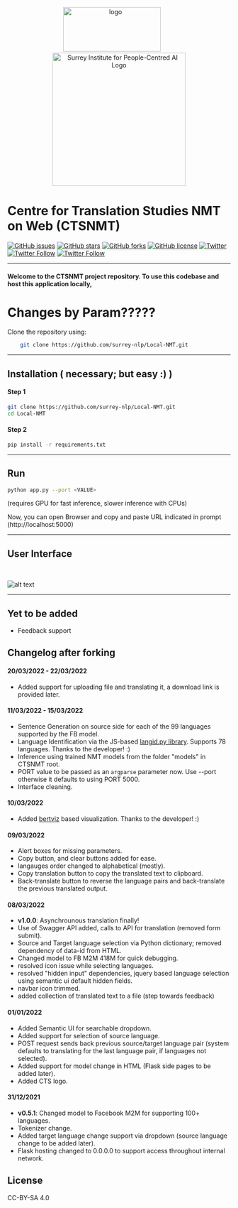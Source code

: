 <p align="center"><img src="./static/favicon.png" alt="logo" width="220" height="100"/>&nbsp;&nbsp;&nbsp;&nbsp;&nbsp;&nbsp;&nbsp;&nbsp;<img src="./static/aisurrey.svg" alt="Surrey Institute for People-Centred AI Logo" width="300"/></p>

# Centre for Translation Studies NMT on Web (CTSNMT)

[![GitHub issues](https://img.shields.io/github/issues/surrey-nlp/Local-NMT?style=flat-square)](https://github.com/surrey-nlp/Local-NMT/issues)
[![GitHub stars](https://img.shields.io/github/stars/surrey-nlp/Local-NMT?style=flat-square)](https://github.com/surrey-nlp/Local-NMT/stargazers)
[![GitHub forks](https://img.shields.io/github/forks/surrey-nlp/Local-NMT?style=flat-square)](https://github.com/surrey-nlp/Local-NMT/network)
[![GitHub license](https://img.shields.io/github/license/surrey-nlp/Local-NMT?style=flat-square)](https://github.com/surrey-nlp/Local-NMT)
[![Twitter](https://img.shields.io/twitter/url?style=flat-square&url=https://github.com/surrey-nlp/Local-NMT)](https://twitter.com/intent/tweet?url=https%3A%2F%2Fgithub.com%2Fsurrey-nlp%2FLocal-NMT)
[![Twitter Follow](https://img.shields.io/twitter/follow/CTS_Surrey?color=1DA1F2&logo=twitter&style=flat-square)](https://twitter.com/CTS_Surrey)
[![Twitter Follow](https://img.shields.io/twitter/follow/PeopleCentredAI?color=1DA1F2&logo=twitter&style=flat-square)](https://twitter.com/PeopleCentredAI)

<hr/>

#### Welcome to the CTSNMT project repository. To use this codebase and host this application locally,
# Changes by Param?????
Clone the repository using:

```bash
    git clone https://github.com/surrey-nlp/Local-NMT.git
```

<hr/>

## Installation ( necessary; but easy :) )

#### Step 1

```bash
git clone https://github.com/surrey-nlp/Local-NMT.git
cd Local-NMT
```
#### Step 2

```bash
pip install -r requirements.txt
```
<hr/>

## Run

```bash
python app.py --port <VALUE>
```

(requires GPU for fast inference, slower inference with CPUs)

Now, you can open Browser and copy and paste URL indicated in prompt (http://localhost:5000)

<hr/>

## User Interface

<br/>

![alt text](./static/screen.png?raw=true "User Interface")

<hr/>

## Yet to be added

- Feedback support

## Changelog after forking

#### 20/03/2022 - 22/03/2022

 - Added support for uploading file and translating it, a download link is provided later.

#### 11/03/2022 - 15/03/2022

 - Sentence Generation on source side for each of the 99 languages supported by the FB model.
 - Language Identification via the JS-based [langid.py library](https://github.com/saffsd/langid.js). Supports 78 languages. Thanks to the developer! :)
 - Inference using trained NMT models from the folder "models" in CTSNMT root. 
 - PORT value to be passed as an `argparse` parameter now. Use --port <VALUE> otherwise it defaults to using PORT 5000.
 - Interface cleaning.

#### 10/03/2022

- Added [bertviz](https://github.com/jessevig/bertviz) based visualization. Thanks to the developer! :)

#### 09/03/2022

- Alert boxes for missing parameters.
- Copy button, and clear buttons added for ease.
- langauges order changed to alphabetical (mostly).
- Copy translation button to copy the translated text to clipboard.
- Back-translate button to reverse the language pairs and back-translate the previous translated output.

#### 08/03/2022

- **v1.0.0**: Asynchrounous translation finally!
- Use of Swagger API added, calls to API for translation (removed form submit).
- Source and Target language selection via Python dictionary; removed dependency of data-id from HTML. 
- Changed model to FB M2M 418M for quick debugging.
- resolved icon issue while selecting languages.
- resolved "hidden input" dependencies, jquery based language selection using semantic ui default hidden fields.
- navbar icon trimmed.
- added collection of translated text to a file (step towards feedback)

#### 01/01/2022

- Added Semantic UI for searchable dropdown.
- Added support for selection of source language.
- POST request sends back previous source/target language pair (system defaults to translating for the last language pair, if languages not selected).
- Added support for model change in HTML (Flask side pages to be added later).
- Added CTS logo.

#### 31/12/2021

- **v0.5.1**: Changed model to Facebook M2M for supporting 100+ languages.
- Tokenizer change.
- Added target language change support via dropdown (source language change to be added later).
- Flask hosting changed to 0.0.0.0 to support access throughout internal network.


## License

CC-BY-SA 4.0
 